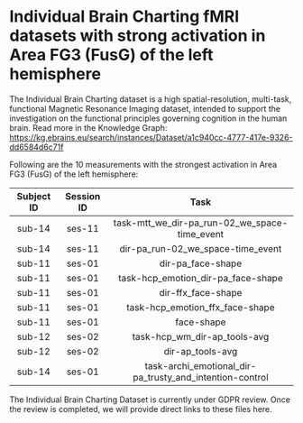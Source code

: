 # Individual Brain Charting fMRI datasets with strong activation in Area FG3 (FusG) of the left hemisphere

The Individual Brain Charting dataset is a high spatial-resolution, multi-task, functional Magnetic Resonance Imaging dataset, intended to support the investigation on the functional principles governing cognition in the human brain.
Read more in the Knowledge Graph: https://kg.ebrains.eu/search/instances/Dataset/a1c940cc-4777-417e-9326-dd6584d6c71f

Following are the 10 measurements with the strongest activation in Area FG3 (FusG) of the left hemisphere:

| Subject ID | Session ID | Task |
| :-: | :-: | :-: |
| sub-14 | ses-11 | task-mtt_we_dir-pa_run-02_we_space-time_event|
| sub-14 | ses-11 | dir-pa_run-02_we_space-time_event|
| sub-11 | ses-01 | dir-pa_face-shape|
| sub-11 | ses-01 | task-hcp_emotion_dir-pa_face-shape|
| sub-11 | ses-01 | dir-ffx_face-shape|
| sub-11 | ses-01 | task-hcp_emotion_ffx_face-shape|
| sub-11 | ses-01 | face-shape|
| sub-12 | ses-02 | task-hcp_wm_dir-ap_tools-avg|
| sub-12 | ses-02 | dir-ap_tools-avg|
| sub-14 | ses-01 | task-archi_emotional_dir-pa_trusty_and_intention-control|


The Individual Brain Charting Dataset is currently under GDPR review. Once the review is completed, we will provide direct links to these files here.